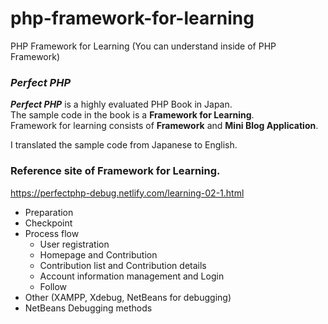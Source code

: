 # php-framework-for-learning

PHP Framework for Learning (You can understand inside of PHP Framework)  
### **_Perfect PHP_**  
**_Perfect PHP_** is a highly evaluated PHP Book in Japan.  
The sample code in the book is a **Framework for Learning**.  
Framework for learning consists of **Framework** and **Mini Blog Application**. 

I translated the sample code from Japanese to English.  

### **Reference site of Framework for Learning.**  
https://perfectphp-debug.netlify.com/learning-02-1.html

- Preparation
- Checkpoint
- Process flow
  - User registration
  - Homepage and Contribution
  - Contribution list and Contribution details
  - Account information management and Login
  - Follow
 - Other (XAMPP, Xdebug, NetBeans for debugging)
 - NetBeans Debugging methods
